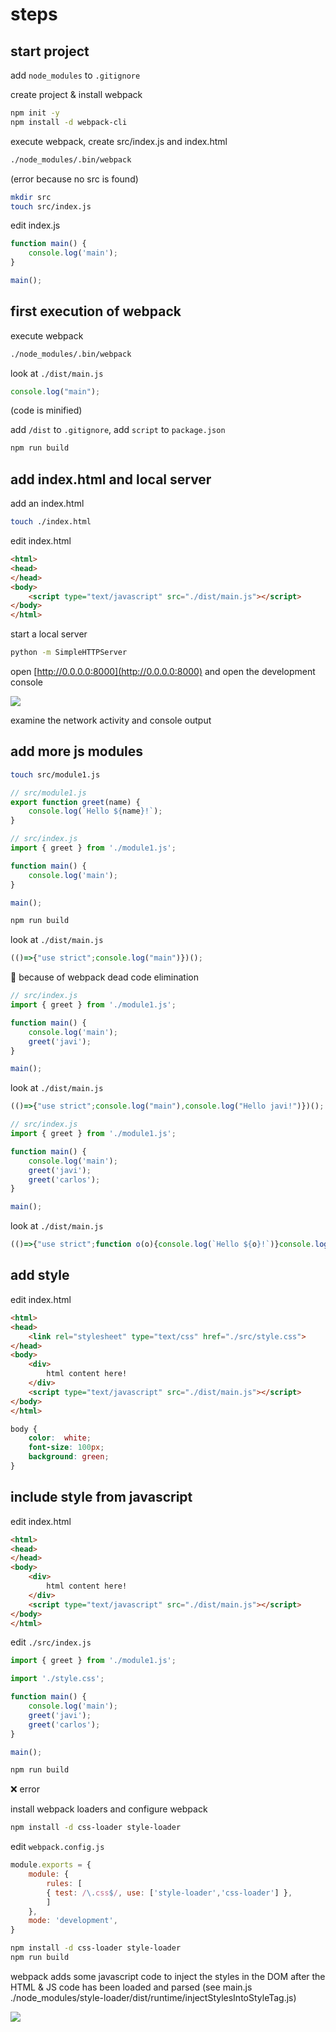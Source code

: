 # steps

## start project

add `node_modules` to `.gitignore`

create project & install webpack

```sh
npm init -y
npm install -d webpack-cli 
```

execute webpack, create src/index.js and index.html

```sh
./node_modules/.bin/webpack
```

(error because no src is found)

```sh
mkdir src
touch src/index.js
```

edit index.js

```js
function main() {
	console.log('main');
}

main();
```

## first execution of webpack

execute webpack

```sh
./node_modules/.bin/webpack
```

look at `./dist/main.js`

```js
console.log("main");
```

(code is minified)

add `/dist` to `.gitignore`, add `script` to `package.json`

```sh
npm run build
```

## add index.html and local server

add an index.html

```sh
touch ./index.html
```

edit index.html

```html
<html>
<head>
</head>
<body>
	<script type="text/javascript" src="./dist/main.js"></script>
</body>
</html>
```

start a local server

```sh
python -m SimpleHTTPServer
```

open [http://0.0.0.0:8000](http://0.0.0.0:8000) and open the development console

![](doc-images/00_screenshot.png)

examine the network activity and console output

## add more js modules

```sh
touch src/module1.js
```

```js
// src/module1.js
export function greet(name) {
	console.log(`Hello ${name}!`);
}
```

```js
// src/index.js
import { greet } from './module1.js';

function main() {
	console.log('main');
}

main();
```

```sh
npm run build
```

look at `./dist/main.js`

```js
(()=>{"use strict";console.log("main")})();
```

🤔 because of webpack dead code elimination


```js
// src/index.js
import { greet } from './module1.js';

function main() {
	console.log('main');
	greet('javi');
}

main();
```

look at `./dist/main.js`

```js
(()=>{"use strict";console.log("main"),console.log("Hello javi!")})();
```

```js
// src/index.js
import { greet } from './module1.js';

function main() {
	console.log('main');
	greet('javi');
	greet('carlos');
}

main();
```

look at `./dist/main.js`

```js
(()=>{"use strict";function o(o){console.log(`Hello ${o}!`)}console.log("main"),o("javi"),o("carlos")})();
```

## add style

edit index.html

```html
<html>
<head>
	<link rel="stylesheet" type="text/css" href="./src/style.css">
</head>
<body>
	<div>
		html content here!
	</div>
	<script type="text/javascript" src="./dist/main.js"></script>
</body>
</html>
```

```css
body {
	color:  white;
	font-size: 100px;
	background: green;
}
```

## include style from javascript

edit index.html

```html
<html>
<head>
</head>
<body>
	<div>
		html content here!
	</div>
	<script type="text/javascript" src="./dist/main.js"></script>
</body>
</html>
```

edit `./src/index.js`

```js
import { greet } from './module1.js';

import './style.css';

function main() {
	console.log('main');
	greet('javi');
	greet('carlos');
}

main();
```

```sh
npm run build
```

❌ error


install webpack loaders and configure webpack

```sh
npm install -d css-loader style-loader
```

edit `webpack.config.js`

```js
module.exports = {
	module: {
		rules: [
		{ test: /\.css$/, use: ['style-loader','css-loader'] },
		]
	},
	mode: 'development',
}
```

```sh
npm install -d css-loader style-loader
npm run build
```

webpack adds some javascript code to inject the styles in the DOM after the HTML & JS code has been loaded and parsed
(see main.js ./node_modules/style-loader/dist/runtime/injectStylesIntoStyleTag.js)

![](doc-images/01_screenshot.png)
